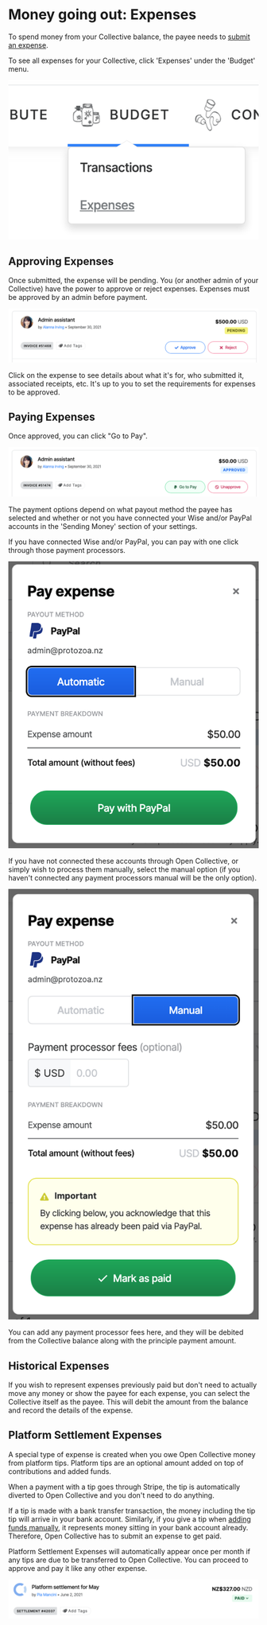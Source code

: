 # Money going out: Expenses

To spend money from your Collective balance, the payee needs to [submit an expense](../../expenses-and-getting-paid/submitting-expenses.md). 

To see all expenses for your Collective, click 'Expenses' under the 'Budget' menu. 

![](../../.gitbook/assets/screen-shot-2021-09-30-at-3.20.52-pm.png)

## Approving Expenses

Once submitted, the expense will be pending. You (or another admin of your Collective) have the power to approve or reject expenses. Expenses must be approved by an admin before payment.

![](../../.gitbook/assets/screen-shot-2021-09-30-at-4.27.59-pm.png)

Click on the expense to see details about what it's for, who submitted it, associated receipts, etc. It's up to you to set the requirements for expenses to be approved.

## Paying Expenses

Once approved, you can click "Go to Pay".

![](../../.gitbook/assets/screen-shot-2021-09-30-at-4.35.28-pm.png)

The payment options depend on what payout method the payee has selected and whether or not you have connected your Wise and/or PayPal accounts in the 'Sending Money' section of your settings.

If you have connected Wise and/or PayPal, you can pay with one click through those payment processors.

![](../../.gitbook/assets/screen-shot-2021-09-30-at-4.48.27-pm.png)

If you have not connected these accounts through Open Collective, or simply wish to process them manually, select the manual option (if you haven't connected any payment processors manual will be the only option).

![](../../.gitbook/assets/screen-shot-2021-09-30-at-4.48.46-pm.png)

You can add any payment processor fees here, and they will be debited from the Collective balance along with the principle payment amount.

## Historical Expenses

If you wish to represent expenses previously paid but don't need to actually move any money or show the payee for each expense, you can select the Collective itself as the payee. This will debit the amount from the balance and record the details of the expense.

## Platform Settlement Expenses

A special type of expense is created when you owe Open Collective money from platform tips. Platform tips are an optional amount added on top of contributions and added funds. 

When a payment with a tip goes through Stripe, the tip is automatically diverted to Open Collective and you don't need to do anything. 

If a tip is made with a bank transfer transaction, the money including the tip tip will arrive in your bank account. Similarly, if you give a tip when [adding funds manually](money-coming-in-contributions.md#add-funds-manually), it represents money sitting in your bank account already. Therefore, Open Collective has to submit an expense to get paid.

Platform Settlement Expenses will automatically appear once per month if any tips are due to be transferred to Open Collective. You can proceed to approve and pay it like any other expense.

![](../../.gitbook/assets/screen-shot-2021-09-30-at-5.03.20-pm.png)
